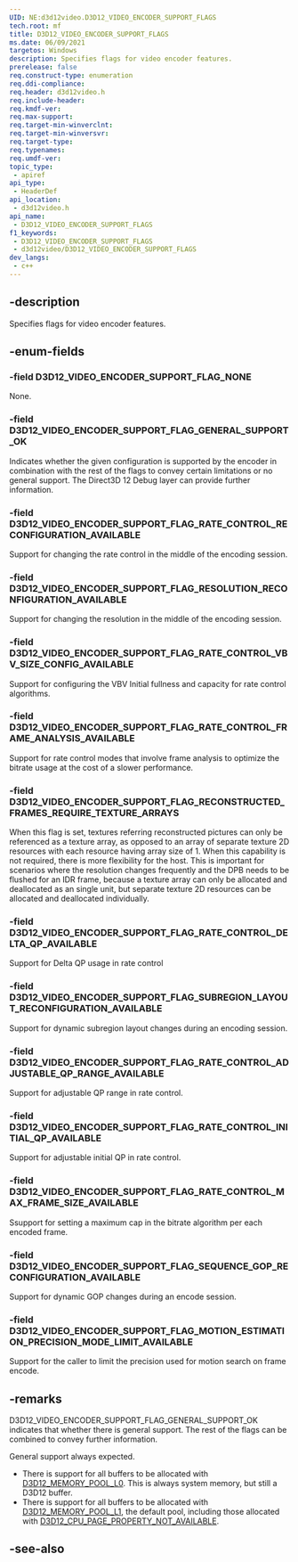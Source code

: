 ```yaml
---
UID: NE:d3d12video.D3D12_VIDEO_ENCODER_SUPPORT_FLAGS
tech.root: mf
title: D3D12_VIDEO_ENCODER_SUPPORT_FLAGS
ms.date: 06/09/2021
targetos: Windows
description: Specifies flags for video encoder features.
prerelease: false
req.construct-type: enumeration
req.ddi-compliance: 
req.header: d3d12video.h
req.include-header: 
req.kmdf-ver: 
req.max-support: 
req.target-min-winverclnt: 
req.target-min-winversvr: 
req.target-type: 
req.typenames: 
req.umdf-ver: 
topic_type:
 - apiref
api_type:
 - HeaderDef
api_location:
 - d3d12video.h
api_name:
 - D3D12_VIDEO_ENCODER_SUPPORT_FLAGS
f1_keywords:
 - D3D12_VIDEO_ENCODER_SUPPORT_FLAGS
 - d3d12video/D3D12_VIDEO_ENCODER_SUPPORT_FLAGS
dev_langs:
 - c++
---
```


## -description

Specifies flags for video encoder features.

## -enum-fields

### -field D3D12_VIDEO_ENCODER_SUPPORT_FLAG_NONE

None.

### -field D3D12_VIDEO_ENCODER_SUPPORT_FLAG_GENERAL_SUPPORT_OK

Indicates whether the given configuration is supported by the encoder in combination with the rest of the flags to convey certain limitations or no general support. The Direct3D 12 Debug layer can provide further information.

### -field D3D12_VIDEO_ENCODER_SUPPORT_FLAG_RATE_CONTROL_RECONFIGURATION_AVAILABLE

Support for changing the rate control in the middle of the encoding session.

### -field D3D12_VIDEO_ENCODER_SUPPORT_FLAG_RESOLUTION_RECONFIGURATION_AVAILABLE

Support for changing the resolution in the middle of the encoding session.

### -field D3D12_VIDEO_ENCODER_SUPPORT_FLAG_RATE_CONTROL_VBV_SIZE_CONFIG_AVAILABLE

Support for configuring the VBV Initial fullness and capacity for rate control algorithms.

### -field D3D12_VIDEO_ENCODER_SUPPORT_FLAG_RATE_CONTROL_FRAME_ANALYSIS_AVAILABLE

Support for rate control modes that involve frame analysis to optimize the bitrate usage at the cost of a slower performance.

### -field D3D12_VIDEO_ENCODER_SUPPORT_FLAG_RECONSTRUCTED_FRAMES_REQUIRE_TEXTURE_ARRAYS

When this flag is set, textures referring reconstructed pictures can only be referenced as a texture array, as opposed to an array of separate texture 2D resources with each resource having array size of 1. When this capability is not required, there is more flexibility for the host. This is important for scenarios where the resolution changes frequently and the DPB needs to be flushed for an IDR frame, because a texture array can only be allocated and deallocated as an single unit, but separate texture 2D resources can be allocated and deallocated individually. 


### -field D3D12_VIDEO_ENCODER_SUPPORT_FLAG_RATE_CONTROL_DELTA_QP_AVAILABLE

Support for Delta QP usage in rate control

### -field D3D12_VIDEO_ENCODER_SUPPORT_FLAG_SUBREGION_LAYOUT_RECONFIGURATION_AVAILABLE

Support for dynamic subregion layout changes during an encoding session.

### -field D3D12_VIDEO_ENCODER_SUPPORT_FLAG_RATE_CONTROL_ADJUSTABLE_QP_RANGE_AVAILABLE

Support for adjustable QP range in rate control.

### -field D3D12_VIDEO_ENCODER_SUPPORT_FLAG_RATE_CONTROL_INITIAL_QP_AVAILABLE

Support for adjustable initial QP in rate control.

### -field D3D12_VIDEO_ENCODER_SUPPORT_FLAG_RATE_CONTROL_MAX_FRAME_SIZE_AVAILABLE

Ssupport for setting a maximum cap in the bitrate algorithm per each encoded frame.

### -field D3D12_VIDEO_ENCODER_SUPPORT_FLAG_SEQUENCE_GOP_RECONFIGURATION_AVAILABLE

Support for dynamic GOP changes during an encode session.

### -field D3D12_VIDEO_ENCODER_SUPPORT_FLAG_MOTION_ESTIMATION_PRECISION_MODE_LIMIT_AVAILABLE

Support for the caller to limit the precision used for motion search on frame encode.

## -remarks

D3D12_VIDEO_ENCODER_SUPPORT_FLAG_GENERAL_SUPPORT_OK indicates that whether there is general support. The rest of the flags can be combined to convey further information.

General support always expected.

- There is support for all buffers to be allocated with [D3D12_MEMORY_POOL_L0](../d3d12/ne-d3d12-d3d12_memory_pool.md). This is always system memory, but still a D3D12 buffer.
- There is support for all buffers to be allocated with [D3D12_MEMORY_POOL_L1](](../d3d12/ne-d3d12-d3d12_memory_pool.md)), the default pool, including those allocated with [D3D12_CPU_PAGE_PROPERTY_NOT_AVAILABLE](../d3d12/ne-d3d12-d3d12_cpu_page_property.md).


## -see-also

